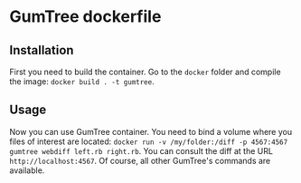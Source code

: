 # GumTree dockerfile

## Installation

First you need to build the container. Go to the `docker` folder and compile the image: `docker build . -t gumtree`.

## Usage

Now you can use GumTree container. You need to bind a volume where you files of interest are located: `docker run -v /my/folder:/diff -p 4567:4567 gumtree webdiff left.rb right.rb`. You can consult the diff at the URL `http://localhost:4567`. Of course, all other GumTree's commands are available.
